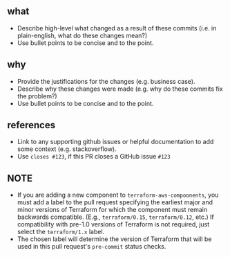 ## what
* Describe high-level what changed as a result of these commits (i.e. in plain-english, what do these changes mean?)
* Use bullet points to be concise and to the point.

## why
* Provide the justifications for the changes (e.g. business case). 
* Describe why these changes were made (e.g. why do these commits fix the problem?)
* Use bullet points to be concise and to the point.

## references
* Link to any supporting github issues or helpful documentation to add some context (e.g. stackoverflow). 
* Use `closes #123`, if this PR closes a GitHub issue `#123`

## NOTE
* If you are adding a new component to `terraform-aws-compoonents`, you must add a label to the pull request specifying the earliest major and minor versions of Terraform for which the component must remain backwards compatible. (E.g., `terraform/0.15`, `terraform/0.12`, etc.) If compatibility with pre-1.0 versions of Terraform is not required, just select the `terraform/1.x` label.
* The chosen label will determine the version of Terraform that will be used in this pull request's `pre-commit` status checks.
